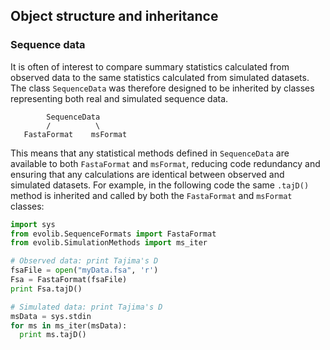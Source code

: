 ## Object structure and inheritance


### Sequence data

It is often of interest to compare summary statistics calculated from observed data to the same statistics calculated from simulated datasets. The class ```SequenceData``` was therefore designed to be inherited by classes representing both real and simulated sequence data.
```
        SequenceData
        /          \
   FastaFormat    msFormat
```
This means that any statistical methods defined in ```SequenceData``` are available to both ```FastaFormat``` and ```msFormat```, reducing code redundancy and ensuring that any calculations are identical between observed and simulated datasets. For example, in the following code the same ```.tajD()``` method is inherited and called by both the ```FastaFormat``` and ```msFormat``` classes:
```python
import sys
from evolib.SequenceFormats import FastaFormat
from evolib.SimulationMethods import ms_iter

# Observed data: print Tajima's D
fsaFile = open("myData.fsa", 'r')
Fsa = FastaFormat(fsaFile)
print Fsa.tajD()

# Simulated data: print Tajima's D
msData = sys.stdin
for ms in ms_iter(msData):
  print ms.tajD()
```
